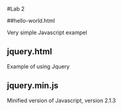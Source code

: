 #Lab 2


##hello-world.html

Very simple Javascript exampel

## jquery.html
Example of using Jquery

## jquery.min.js
Minified version of Javascript, version 2.1.3